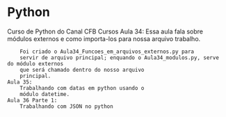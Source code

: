 # Python
Curso de Python do Canal CFB Cursos
    Aula 34:
        Essa aula fala sobre módulos externos e como 
        importa-los para nossa arquivo trabalho.

        Foi criado o Aula34_Funcoes_em_arquivos_externos.py para 
        servir de arquivo principal; enquando o Aula34_modulos.py, serve do módulo externos
        que será chamado dentro do nosso arquivo 
        principal.
    Aula 35:
        Trabalhando com datas em python usando o
        módulo datetime.
    Aula 36 Parte 1:
        Trabalhando com JSON no python